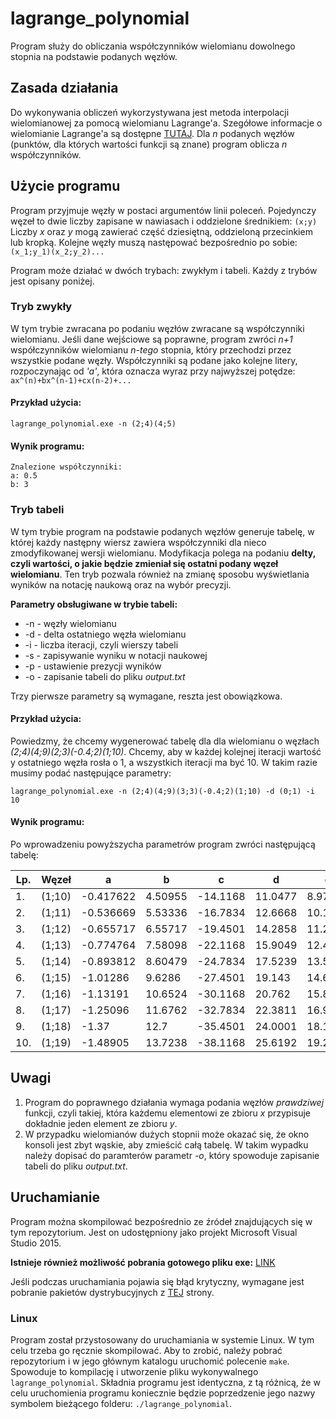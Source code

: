 # lagrange_polynomial
Program służy do obliczania współczynników wielomianu dowolnego  stopnia na podstawie podanych węzłów.

## Zasada działania
Do wykonywania obliczeń wykorzystywana jest metoda interpolacji wielomianowej za pomocą wielomianu Lagrange'a. Szegółowe informacje o wielomianie Lagrange'a są dostępne [TUTAJ](https://pl.wikipedia.org/wiki/Interpolacja_wielomianowa#_Wielomian_Lagrange.27a). Dla *n* podanych węzłów (punktów, dla których wartości funkcji są znane) program oblicza *n* współczynników.

## Użycie programu
Program przyjmuje węzły w postaci argumentów linii poleceń. Pojedynczy węzeł to dwie liczby zapisane w nawiasach i oddzielone średnikiem:
`(x;y)`
Liczby *x* oraz *y* mogą zawierać część dziesiętną, oddzieloną przecinkiem lub kropką. Kolejne węzły muszą następować bezpośrednio po sobie:
`(x_1;y_1)(x_2;y_2)...`

Program może działać w dwóch trybach: zwykłym i tabeli. Każdy z trybów jest opisany poniżej.

### Tryb zwykły
W tym trybie zwracana po podaniu węzłów zwracane są współczynniki wielomianu. Jeśli dane wejściowe są poprawne, program zwróci *n+1* współczynników wielomianu *n-tego* stopnia, który przechodzi przez wszystkie podane węzły. Współczynniki są podane jako kolejne litery, rozpoczynając od *'a'*, która oznacza wyraz przy najwyższej potędze:
`ax^(n)+bx^(n-1)+cx(n-2)+...`


#### Przykład użycia:

`lagrange_polynomial.exe -n (2;4)(4;5)` 

#### Wynik programu:
```
Znalezione współczynniki:
a: 0.5
b: 3
```
### Tryb tabeli
W tym trybie program na podstawie podanych węzłów generuje tabelę, w której każdy następny wiersz zawiera współczynniki dla nieco zmodyfikowanej wersji wielomianu.
Modyfikacja polega na podaniu **delty, czyli wartości, o jakie będzie zmieniał się ostatni podany węzeł wielomianu**. Ten tryb pozwala również na zmianę sposobu
wyświetlania wyników na notację naukową oraz na wybór precyzji.

**Parametry obsługiwane w trybie tabeli:**
* -n  -  węzły wielomianu
* -d  -  delta ostatniego węzła wielomianu
* -i  -  liczba iteracji, czyli wierszy tabeli
* -s  -  zapisywanie wyniku w notacji naukowej
* -p  -  ustawienie prezycji wyników
* -o  -  zapisanie tabeli do pliku *output.txt*

Trzy pierwsze parametry są wymagane, reszta jest obowiązkowa.

#### Przykład użycia:
Powiedzmy, że chcemy wygenerować tabelę dla dla wielomianu o węzłach *(2;4)(4;9)(2;3)(-0.4;2)(1;10)*. Chcemy, aby w każdej kolejnej iteracji wartość y ostatniego
węzła rosła o 1, a wszystkich iteracji ma być 10. W takim razie musimy podać następujące parametry:

`lagrange_polynomial.exe -n (2;4)(4;9)(3;3)(-0.4;2)(1;10) -d (0;1) -i 10`

#### Wynik programu:
Po wprowadzeniu powyższycha parametrów program zwróci następującą tabelę:

|Lp.| Węzeł  |     a     |    b    |    c     |    d    |    e    |
|---|--------|-----------|---------|----------|---------|---------|
|1. | (1;10) | -0.417622 | 4.50955 | -14.1168 | 11.0477 | 8.97708 |
|2. | (1;11) | -0.536669 | 5.53336 | -16.7834 | 12.6668 | 10.1199 |
|3. | (1;12) | -0.655717 | 6.55717 | -19.4501 | 14.2858 | 11.2628 |
|4. | (1;13) | -0.774764 | 7.58098 | -22.1168 | 15.9049 | 12.4057 |
|5. | (1;14) | -0.893812 | 8.60479 | -24.7834 | 17.5239 | 13.5485 |
|6. | (1;15) | -1.01286  | 9.6286  | -27.4501 | 19.143  | 14.6914 |
|7. | (1;16) | -1.13191  | 10.6524 | -30.1168 | 20.762  | 15.8342 |
|8. | (1;17) | -1.25096  | 11.6762 | -32.7834 | 22.3811 | 16.9771 |
|9. | (1;18) |   -1.37   |  12.7   | -35.4501 | 24.0001 | 18.1199 |
|10.| (1;19) | -1.48905  | 13.7238 | -38.1168 | 25.6192 | 19.2628 |


## Uwagi
1. Program do poprawnego działania wymaga podania węzłów *prawdziwej* funkcji, czyli takiej, która każdemu elementowi ze zbioru *x* przypisuje dokładnie jeden element ze zbioru *y*.
2. W przypadku wielomianów dużych stopnii może okazać się, że okno konsoli jest zbyt wąskie, aby zmieścić całą tabelę. W takim wypadku należy dopisać do paramterów parametr *-o*, który spowoduje zapisanie tabeli do pliku *output.txt*.


## Uruchamianie
Program można skompilować bezpośrednio ze źródeł znajdujących się w tym repozytorium. Jest on udostępniony jako projekt Microsoft Visual Studio 2015.

**Istnieje również możliwość pobrania gotowego pliku exe:** [LINK](https://drive.google.com/file/d/0ByHjPTrDWEJ1bWhUZ3RGWEs5blU/view?usp=sharing)

Jeśli podczas uruchamiania pojawia się błąd krytyczny, wymagane jest pobranie pakietów dystrybucyjnych z [TEJ](https://www.microsoft.com/pl-pl/download/details.aspx?id=48145) strony.

### Linux
Program został przystosowany do uruchamiania w systemie Linux. W tym celu trzeba go ręcznie skompilować. Aby to zrobić, należy pobrać repozytorium i w jego głównym katalogu uruchomić
polecenie `make`. Spowoduje to kompilację i utworzenie pliku wykonywalnego `lagrange_polynomial`. Składnia programu jest identyczna, z tą różnicą, że w celu uruchomienia programu
koniecznie będzie poprzedzenie jego nazwy symbolem bieżącego folderu: `./lagrange_polynomial`.
